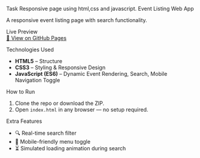  Task
Responsive page using html,css and javascript.
 Event Listing Web App

A responsive event listing page with search functionality.

 Live Preview  
[🔗 View on GitHub Pages]([https://yourusername.github.io/event-listing](https://github.com/MoazzamHafeez1093/Task.git)) 

 Technologies Used  
- **HTML5** – Structure  
- **CSS3** – Styling & Responsive Design  
- **JavaScript (ES6)** – Dynamic Event Rendering, Search, Mobile Navigation Toggle  

 How to Run  
1. Clone the repo or download the ZIP.  
2. Open `index.html` in any browser — no setup required.  

Extra Features  
- 🔍 Real-time search filter  
- 📱 Mobile-friendly menu toggle  
- ⏳ Simulated loading animation during search  
